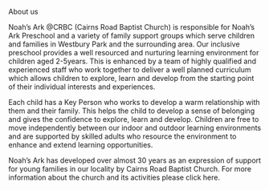 About us

Noah’s Ark @CRBC (Cairns Road Baptist Church) is responsible for Noah’s Ark Preschool and a variety of family support groups which serve children and families in Westbury Park and the surrounding area.   Our inclusive preschool provides a well resourced and nurturing learning environment for children aged 2-5years. This is enhanced by a team of highly qualified and experienced staff who work together to deliver a well planned curriculum which allows children to explore, learn and develop from the starting point of their individual interests and experiences.

Each child has a Key Person who works to develop a warm relationship with them and their family. This helps the child to develop a sense of belonging and gives the confidence to explore, learn and develop.  Children are free to move independently between our indoor and outdoor learning environments and are supported by skilled adults who resource the environment to enhance and extend learning opportunities.

Noah’s Ark has developed over almost 30 years as an expression of support for young families in our locality by Cairns Road Baptist Church. For more information about the church and its activities please click here.
